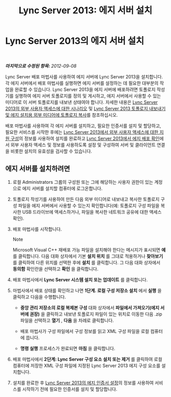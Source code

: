 ﻿---
title: 'Lync Server 2013: 에지 서버 설치'
TOCTitle: 에지 서버 설치
ms:assetid: 1655ab69-3899-4ee4-a1cc-8243bc1bfa0f
ms:mtpsurl: https://technet.microsoft.com/ko-kr/library/Gg398230(v=OCS.15)
ms:contentKeyID: 49302915
ms.date: 08/10/2015
mtps_version: v=OCS.15
ms.translationtype: HT
---

# Lync Server 2013의 에지 서버 설치

 

_**마지막으로 수정된 항목:** 2012-09-08_

Lync Server 배포 마법사를 사용하여 에지 서버에 Lync Server 2013을 설치합니다. 각 에지 서버에서 배포 마법사를 실행하면 에지 서버를 설정하는 데 필요한 대부분의 작업을 완료할 수 있습니다. Lync Server 2013을 에지 서버에 배포하려면 토폴로지 작성기를 실행하여 에지 서버 토폴로지를 정의 및 게시하고, 에지 서버에서 사용할 수 있는 미디어로 이 서버 토폴로지를 내보낸 상태여야 합니다. 자세한 내용은 [Lync Server 2013의 외부 사용자 액세스에 대한 시나리오](lync-server-2013-scenarios-for-external-user-access.md) 및 [Lync Server 2013 토폴로지 내보내기 및 에지 설치용 외부 미디어에 토폴로지 복사](lync-server-2013-export-your-topology-and-copy-it-to-external-media-for-edge-installation.md)를 참조하십시오.

배포 마법사를 사용하여 각 에지 서버를 설치하고, 필요한 인증서를 설치 및 할당하고, 필요한 서비스를 시작한 후에는 [Lync Server 2013에서 외부 사용자 액세스에 대한 지원 구성](lync-server-2013-configuring-support-for-external-user-access.md)의 정보를 사용하여 설치를 완료하고 [Lync Server 2013에서 에지 배포 확인](lync-server-2013-verifying-your-edge-deployment.md)에서 외부 사용자 액세스 및 정보를 사용하도록 설정 및 구성하여 서버 및 클라이언트 연결을 비롯한 설치의 유효성을 검사할 수 있습니다.

## 에지 서버를 설치하려면

1.  로컬 Administrators 그룹의 구성원 또는 그에 해당하는 사용자 권한이 있는 계정으로 에지 서버를 설치할 컴퓨터에 로그온합니다.

2.  토폴로지 작성기를 사용하여 만든 다음 외부 미디어로 내보내고 복사한 토폴로지 구성 파일을 에지 서버에서 사용할 수 있는지 확인합니다(예: 토폴로지 구성 파일을 복사한 USB 드라이브에 액세스하거나, 파일을 복사한 네트워크 공유에 대한 액세스 확인).

3.  배포 마법사를 시작합니다.
    

    > [!NOTE]
    > Microsoft Visual C++ 재배포 가능 파일을 설치해야 한다는 메시지가 표시되면 <STRONG>예</STRONG> 를 클릭합니다. 다음 대화 상자에서 기본 <STRONG>설치 위치</STRONG> 를 그대로 적용하거나 <STRONG>찾아보기</STRONG> 를 클릭하여 다른 위치를 선택한 후에 <STRONG>설치</STRONG> 를 클릭합니다. 그 다음 대화 상자에서 <STRONG>동의함</STRONG> 확인란을 선택하고 <STRONG>확인</STRONG> 을 클릭합니다.



4.  배포 마법사에서 **Lync Server 시스템 설치 또는 업데이트** 를 클릭합니다.

5.  마법사에서 배포 상태를 확인하고 나면 **1단계. 로컬 구성 저장소 설치** 에서 **실행** 을 클릭하고 다음을 수행합니다.
    
      - **중앙 관리 저장소의 로컬 복제본 구성** 대화 상자에서 **파일에서 가져오기(에지 서버에 권장)** 을 클릭하고 내보낸 토폴로지 파일이 있는 위치로 이동한 다음 .zip 파일을 선택하고 **열기** , **다음** 을 차례로 클릭합니다.
    
      - 배포 마법사가 구성 파일에서 구성 정보를 읽고 XML 구성 파일을 로컬 컴퓨터에 씁니다.
    
      - **명령 실행** 프로세스가 완료되면 **마침** 을 클릭합니다.

6.  배포 마법사에서 **2단계: Lync Server 구성 요소 설치 또는 제거** 를 클릭하여 로컬 컴퓨터에 저장한 XML 구성 파일에 지정된 Lync Server 2013 에지 구성 요소를 설치합니다.

7.  설치를 완료한 후 [Lync Server 2013의 에지 인증서 설정](lync-server-2013-set-up-edge-certificates.md)의 정보를 사용하여 서비스를 시작하기 전에 필요한 인증서를 설치 및 할당합니다.

